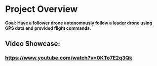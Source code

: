 # Project Overview
<b>Goal:<b> Have a follower drone autonomously follow a leader drone using GPS data and provided flight commands.

## Video Showcase:
### https://www.youtube.com/watch?v=0KTo7E2q3Qk
